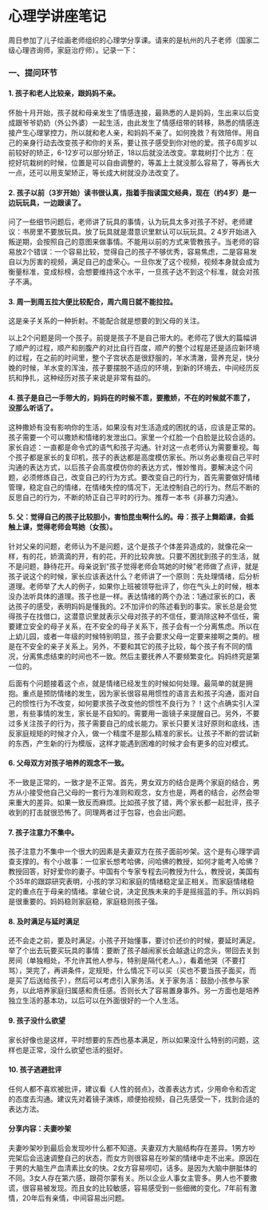 # 心理学讲座笔记


周日参加了儿子绘画老师组织的心理学分享课。请来的是杭州的凡子老师（国家二级心理咨询师，家庭治疗师）。记录一下：

### 一、提问环节

#### 1. 孩子和老人比较亲，跟妈妈不亲。

   怀胎十月开始，孩子就和母亲发生了情感连接，最熟悉的人是妈妈，生出来以后变成跟爷爷奶奶（外公外婆）一起生活，由此发生了情感纽带的转移，熟悉的情感连接产生心理掌控力，所以就和老人亲，和妈妈不亲了。如何挽救？有效陪伴。用自己的亲身行动去改变孩子和你的关系，要让孩子感受到你对他的爱。孩子6周岁以前较好的矫正，6-12岁可以部分矫正，18以后就没法改变。拿栽树打个比方：在挖好坑栽树的时候，位置是可以自由调整的，等盖上土就没那么容易了，等再长大一点，还可以用支架矫正，等长成大树就没办法改变了。

#### 2. 孩子以前（3岁开始）读书很认真，指着手指读国文经典，现在（约4岁）是一边玩玩具，一边跟读了。

   问了一些细节问题后，老师讲了玩具的事情，认为玩具太多对孩子不好。老师建议：书房里不要放玩具。放了玩具就是潜意识里默认可以玩玩具。2 4岁开始进入叛逆期，会按照自己的意图来做事情。不能用以前的方式来管教孩子。当老师的容易放2个错误：一个容易比较，觉得自己的孩子不够优秀，容易焦虑，二是容易发自以为厉害的视频，满足自己的虚荣心。一旦你发了这个视频，视频本身就会成为衡量标准，变成标榜，会想要维持这个水平，一旦孩子达不到这个标准，就会对孩子不满。

#### 3. 周一到周五拉大便比较配合，周六周日就不能拉拉。

   这是亲子关系的一种折射。不能配合就是想要的到父母的关注。

   以上2个问题是同一个孩子。前提是孩子不是自己带大的。老师花了很大的篇幅讲了顺产的过程，顺产和剖腹产的对比自行百度，顺产的整个过程是还是适应新环境的过程，在之前的时间里，整个子宫状态是很舒服的，羊水清澈，营养充足，快分娩的时候，羊水变的浑浊，孩子要摆脱不适应的环境，到新的环境去，中间经历反抗和挣扎，这种经历对孩子来说是非常有益的。

#### 4. 孩子是自己一手带大的，妈妈在的时候不乖，要撒娇，不在的时候就不乖了，没那么听话了。

   这种撒娇有没有影响你的生活，如果没有对生活造成的困扰的话，应该是正常的。孩子需要一个可以撒娇和情绪的发泄出口。家里一个红脸一个白脸是比较合适的。家长自述：一直都是命令式的语气和孩子沟通。针对这一点老师认为需要重视。每个孩子都是家长的复印机，孩子的表达都是高度模仿家长。所以务必重视自己平时沟通的表达方式，以后孩子会高度模仿你的表达方式，惟妙惟肖。要解决这个问题，必须修炼自己，改变自己的行为方式。要改变自己的行为，首先需要做好情绪管理，稳定自己的情绪，在情绪失控的情况下，无法控制自己的行为。然后不断的反思自己的行为，不断的矫正自己平时的行为。推荐一本书《非暴力沟通》。

#### 5. 父：觉得自己的孩子比较胆小，害怕昆虫啊什么的。母：孩子上舞蹈课，会抵触上课，觉得老师会骂她（女孩）。

   针对父亲的问题，老师认为不是问题，这个是孩子个体差异造成的，就像花朵一样，有的花，娇滴滴的开，有的花，开的比较奔放。只要不困扰到孩子的生活，就不是问题，静待花开。母亲说到“孩子觉得老师会骂她的时候”老师做了点评，就是孩子说这个的时候，家长应该表达什么？老师讲了一个原则：先处理情绪，后分析道理。老师举了大人的例子，如果你上班被领导批评了，你在气头上的时候，根本没办法听具体的道理。孩子也是一样。表达情绪的两个办法：1通过家长的口，表达孩子的感受，表明妈妈是懂我的。2不加评价的陈述看到的事实。家长总是会觉得孩子在找借口，这潜意识里就表示父母对孩子的不信任，要消除这种不信任，需要建立安全的母子关系，在不安全的母子关系下，孩子会有一个分离焦虑。所以在上幼儿园，或者一年级的时候特别明显，孩子会要求父母一定要来接啊之类的。根是在不安全的亲子关系上。另外，不要和其它的孩子比较，每个孩子有不同的情况，分离焦虑结束的时间也不一致。然后主要抚养人不要频繁变化。妈妈终究是第一位的。

   后面有个问题接着这个点，就是情绪已经发生的时候如何处理。最简单的就是拥抱。重点是预防情绪的发生，因为家长很容易用惯性的语言去和孩子沟通，面对自己的惯性行为不改变，如何要求孩子改变他的惯性不良行为？！这个点确实引人深思，有些事情的发生，家长是不自知的。需要用一面镜子来提醒自己。另外，不要过多关注孩子的行为，孩子需要自己的成长能力。家长只要关注好原则和底线，违反家庭规矩的时候才介入，做一个精度不是那么精准的家长。让孩子不断的尝试新的东西，产生新的行为模版，这样才能遇到困难的时候才会有更多的应对模式。

#### 6. 父母双方对孩子培养的观念不一致。

   不一致是正常的，一致才是不正常。首先，男女双方的结合是两个家庭的结合，男方从小接受他自己父母的一套行为准则和观念，女方也是，两者的结合，必然会带来重大的差异。如果一致反而麻烦。比如孩子放了错，两个家长都一起批评，孩子收到的打击就很恐怖了。同理两者过于包容，也会出问题。

#### 7. 孩子注意力不集中。

   孩子注意力不集中一个很大的因素是夫妻双方在孩子面前吵架。这个是有心理学调查支撑的。有个小故事：一位家长想考哈佛，问哈佛的教授，如何才能考入哈佛？教授回答，好好爱你的妻子。中国有个专家专程去问教授为什么，教授说，美国有个35年的跟踪研究表明，小孩的学习和家庭的情绪稳定呈正相关。而家庭情绪稳定的重点在于母亲的情绪。拿破仑说，决定民族未来的手是摇摇蓝的手。所以妈妈是很重要的。妈妈稳则家庭稳，家庭稳则孩子强。

#### 8. 及时满足与延时满足

   还不会走之前，要及时满足。小孩子开始懂事，要讨价还价的时候，要延时满足。举了个出去玩要买玩具的事情：要断了孩子越闹家长会越退让的念头，带回去关到房间（单独相处，不允许其他人参与，特别是隔代老人。），看着他哭（不要打骂），哭完了，再讲条件，定规矩，什么情况下可以买（买也不要当孩子面买，而是买了后送给孩子），然后可以考虑引入家务活。关于家务活：鼓励小孩参与家务，以此培养家庭归属感和责任感。否则长大了容易置身事外。另一方面也是培养独立生活的基本功，以后可以在外面很好的一个人生活。

#### 9. 孩子没什么欲望

家长好像也是这样，平时想要的东西也基本满足，所以如果没什么特别的问题，这样也是正常，没什么欲望也活的挺好。

#### 10. 孩子逃避批评

任何人都不喜欢被批评，建议看《人性的弱点》，改善表达方式，少用命令和否定的态度去沟通。建议先对着镜子演练，顺便拍视频，自己先感受一下，找到合适的表达方法。

#### 分享内容：夫妻吵架

夫妻吵架吵到最后会发现吵什么都不知道。夫妻双方大脑结构存在差异。1男方吵完架后会迅速调整自己的状态，而女方则很容易在吵架的情绪中走不出来。原因在于男的大脑生产血清素比女的快。2女方容易唠叨，话多。是因为大脑中胼胝体的不同。3女人存在第六感，跟荷尔蒙有关。所以企业人事女主管多。男人也不要撒谎，很容易被发现。而且女的比较敏感，容易感受到一些细微的变化。7年前有激情，20年后有亲情，中间容易出问题。

